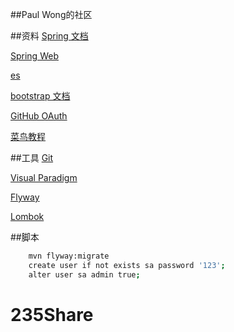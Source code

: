##Paul Wong的社区

##资料
[Spring 文档](https://spring.io/guides)

[Spring Web](https://spring.io/guides/gs/serving-web-content/)

[es](https://elasticsearch.cn/explore)

[bootstrap 文档](https://v3.bootcss.com/getting-started/)

[GitHub OAuth](https://developer.github.com/apps/building-oauth-apps/creating-an-oauth-app/)

[菜鸟教程](https://www.runoob.com/)

##工具
[Git](https://git-scm.com/download)

[Visual Paradigm](https://www.visual-paradigm.com)

[Flyway](https://flywaydb.org/)

[Lombok](https://projectlombok.org/)

##脚本
```bash
    mvn flyway:migrate
    create user if not exists sa password '123';
    alter user sa admin true;
```
# 235Share
